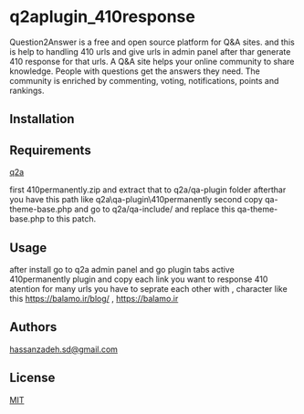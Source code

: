 # q2aplugin_410response
Question2Answer is a free and open source platform for Q&amp;A sites. and this is help to handling 410 urls and give urls in admin panel after thar generate 410 response for that urls.
A Q&A site helps your online community to share knowledge. People with questions get the answers they need. The community is enriched by commenting, voting, notifications, points and rankings.

## Installation
## Requirements
[q2a](http://question2answer.org)

first 410permanently.zip and extract that to q2a/qa-plugin folder afterthar you have this path like q2a\qa-plugin\410permanently
second copy qa-theme-base.php and go to q2a/qa-include/ and replace this qa-theme-base.php to this patch.

## Usage
after install go to q2a admin panel and go plugin tabs active 410permanently plugin and copy each link you want to response 410 atention for many urls you have to seprate each other with , character like this
https://balamo.ir/blog/ ,
https://balamo.ir

## Authors 
hassanzadeh.sd@gmail.com

## License
[MIT](https://choosealicense.com/licenses/mit/)
